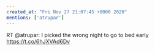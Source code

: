 ```yaml
---
created_at: "Fri Nov 27 21:07:45 +0000 2020"
mentions: ['atrupar']
---
```


RT @atrupar: I picked the wrong night to go to bed early https://t.co/6hJXVAd6Dv